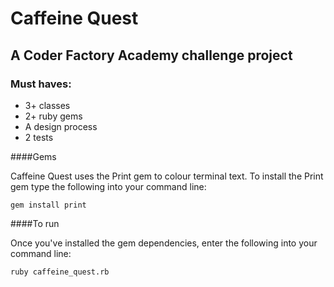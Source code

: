 # Caffeine Quest

## A Coder Factory Academy challenge project

### Must haves:
* 3+ classes
* 2+ ruby gems
* A design process
* 2 tests


####Gems

Caffeine Quest uses the Print gem to colour terminal text. To install the Print
gem type the following into your command line:

```
gem install print
```

####To run

Once you've installed the gem dependencies, enter the following into your
command line:

```
ruby caffeine_quest.rb
```

